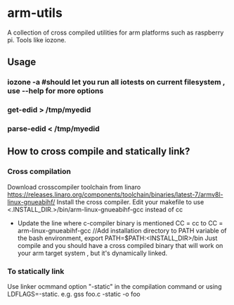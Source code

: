 # arm-utils
A collection of cross compiled utilities for arm platforms such as raspberry pi. Tools like iozone.

## Usage
### iozone -a #should let you run all iotests on current filesystem , use --help for more options
### get-edid > /tmp/myedid 
### parse-edid < /tmp/myedid

## How to cross compile and statically link?
### Cross compilation
Download crosscompiler toolchain from linaro https://releases.linaro.org/components/toolchain/binaries/latest-7/armv8l-linux-gnueabihf/
Install the cross compiler.
Edit your makefile to use <.INSTALL_DIR.>/bin/arm-linux-gnueabihf-gcc instead of cc
- Update the line where c-compiler binary is mentioned
  CC   = cc to CC = arm-linux-gnueabihf-gcc //Add installation directory to PATH variable of the bash environment, export PATH=$PATH:<INSTALL_DIR>/bin
Just compile and you should have a cross compiled binary that will work on your arm target system , but it's dynamically linked.

### To statically link
Use linker ocmmand option "-static" in the compilation command or using LDFLAGS=-static.
e.g. gss foo.c -static -o foo
